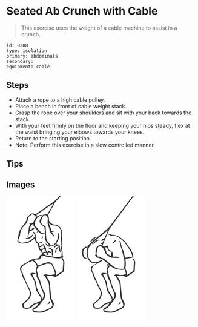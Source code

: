 # Seated Ab Crunch with Cable
> This exercise uses the weight of a cable machine to assist in a crunch.

``` 
id: 0288 
type: isolation 
primary: abdominals 
secondary:  
equipment: cable 
``` 

## Steps

 - Attach a rope to a high cable pulley.
 - Place a bench in front of cable weight stack.
 - Grasp the rope over your shoulders and sit with your back towards the stack.
 - With your feet firmly on the floor and keeping your hips steady, flex at the waist bringing your elbows towards your knees.
 - Return to the starting position.
 - Note: Perform this exercise in a slow controlled manner.

## Tips


## Images

<svg width="137pt" height="250pt" viewBox="0 0 137 250" xmlns="http://www.w3.org/2000/svg">
  <g fill="#FFF">
    <path d="M0 0h105.85c-3.87 3.78-7.18 8.13-11.53 11.4-6.69 5.08-13.97 9.32-20.69 14.35-5.23 3.59-10.31 7.43-15.7 10.77-3.1-.67-6.77-2.79-9.64-.41-2.38 1.97-5 3.79-6.82 6.32-1.13 3.02-1.61 6.27-3.14 9.15-2.38 5.16-7.33 8.52-9.9 13.55-4 6.97-4.83 15.11-6.43 22.83-1.27 3.95 3.29 5.58 6.2 6.41 6.76.84 13.85.1 19.76-3.48 2.98-1.89 5.71-4.14 8.33-6.51.3 4.22 1.97 8.3 5.64 10.64 1.5 4.23 1.33 9.03 3.96 12.81 3.16 1.15 4.04 4.46 5.4 7.17-.46.5-1.37 1.5-1.82 2-3.31.24-3.57 3.29-4.53 5.78-3.96 2.34-8.96.96-13.07 2.94-4.65 2.24-9.21 4.7-13.55 7.51-3.8 2.4-8.99 3.73-10.58 8.46-1.57 3.09-.35 6.53 1.27 9.32 2.65 4.49 2.57 10.1 5.68 14.35 3.47 5.29 5.01 11.55 8.13 17.03 1.6 3.35 3.93 6.64 3.87 10.51-.4 5-2.29 10.19-6.26 13.44-3.25 2.69-6.45 5.47-9.18 8.7.71 2.76.08 7 3.44 8.13 6.39 2.47 14 .04 18.29-5.17 2.59-3.37 7.15-3.7 10.85-5.19-1.49 2.18-2.66 4.59-4.34 6.63-2.81 2.03-7.08 2.8-8.11 6.6.62 2.23 2.09 4.54 4.56 4.94 7.83 1.45 16.5 1.45 23.57-2.7 3.97-2.36 8.76-3.41 12.17-6.65 2.28-2 2.1-5.24 2.76-7.95-1.69-4.34-4.86-8.12-5.6-12.8-.25-5.66-1.41-11.23-1.64-16.9-.86-5.68-.05-11.87-3.14-16.99-1.94-2.95-3.54-6.1-5.43-9.07 6.25 1.79 13.04.23 18.97 3.23 4.08-2.35 7.6-5.55 11.75-7.79 1.9-1.14 4.45-2.29 4.78-4.77.62-5.19.54-10.43 1.01-15.64.48-3.38-2.05-6.06-3.44-8.89-.5-1.61.64-3.11.99-4.62-.3-.26-.9-.78-1.21-1.04.65-5.92-.98-11.71-1.96-17.49-.67-3.33.35-6.63.7-9.93.94-5.32-1.28-10.61-.19-15.94 1.62-8.91-5.87-17.93-14.9-18-3.55.23-6.23-2.49-8.61-4.74-2.92-2.84-1.66-7.27-2.53-10.88-.51-.38-1.52-1.12-2.03-1.5 4.6-9.23 10.34-17.84 14.92-27.08 3.46-4.49 7.91-8.15 11.16-12.84H137v250H0V0z"/>
    <path d="M59.51 38.09c11.52-7.51 22.44-15.94 34.12-23.17-3.18 7.88-9.04 14.35-12.16 22.28-3.57-.31-7.99-.79-10.49 2.41a4.345 4.345 0 0 0-2.09-1.52c-8.29.38-13.39 8.09-15.52 15.32-2.67 1.19-5.46 2.64-7.97.22-.21 1.54.95 2.38 2.03 3.2-5.41 6.99-1.63 16.41-5.83 23.82.27.07.81.2 1.08.27.46-.8.91-1.61 1.36-2.42.43-3.13 2.11-5.97 1.92-9.2 4.73 1.32 7.84-2.77 10.54-5.88-3.08-.74-5.26 1.27-6.78 3.61-.95.12-2.86.38-3.81.51 1.47-4.34 2.59-9.58 7.02-11.93.52 6.02 6.1 9.36 9.14 14.08-.94 1.19-1.86 2.39-2.71 3.64 1.51-.45 2.7-1.34 3.56-2.66 2.12 2.01 4.26 4.34 7.23 5.02 2.31.37 4.41-.73 6.44-1.65-.05 4.34-.49 8.79.69 13.04.7 5.07 5.94 7.47 7.9 11.93-2.93-1.24-5.39-3.29-8.15-4.84 1.55 3.34 4.64 5.58 7.89 7.09 4.52-1.81 11.07-1.02 13.24-6.54.47.42.94.84 1.42 1.26-.94 1.88-2.51 3.18-4.32 4.16-.55 1.53-1.16 3.05-1.67 4.6 1.68-1.08 3.02-2.56 4.42-3.97 1.77-.91 3.68-1.52 5.48-2.38l.17 2.89c-.51-.02-1.54-.06-2.05-.07-2.86 3.11-5.19 6.73-4.81 11.18 2.87-.52 1.96-3.72 2.75-5.75 1.38-1.85 3.09-3.44 4.47-5.29.27 3.52-.04 8.58 3.62 10.54-.81-4.44-1.76-8.87-1.96-13.4-2.4-.59-5.22-.91-6.2-3.73l2.48-1.12c-.76.22-2.3.66-3.06.88 3.68-5.07 6.49-11.18 5.79-17.59.29-1.58-1.16-2.45-2.06-3.46-.15 4.97.05 10.24-2.45 14.73-2.35 4.93-5.78 10.96-12.14 10.56-2.14-5.01-7.92-7.69-8.66-13.35-1.36-8-.26-16.21-1.56-24.23-.54-.28-1.63-.85-2.17-1.14-.49-.77-.97-1.55-1.46-2.33-3.56.03-5.31-3.45-5.76-6.53 1.43-4.33 3.3-8.55 5.5-12.55 1.4-.04 2.81-.03 4.21.01 1.67 1.46 2.93 3.41 3.91 5.39.39 3.67-.59 7.35-.17 11.03.56 3.04 1.86 5.87 2.8 8.8 1.02 3.38 1.25 7.17 3.57 10.02 2.34 3.07 4.78 6.17 7.89 8.51-.99-4.04-4.17-6.96-6.29-10.4 1.74-.45 3.5-.85 5.23-1.33-2.07-.65-4.2-1.06-6.37-.97-.14-1.63-.27-3.25-.3-4.88-1.99-3.18-3.07-6.79-3.99-10.39 3 2.47 6.5 4.8 10.59 4.51 8.5-.16 15.23 8.84 13.21 16.97-1.69 5.96 1.35 11.98.16 17.98-1.18 5.06-.16 10.22.88 15.2.96 3.52-.15 7.12-.19 10.67-7.35 3.66-15.4.7-22.98-.27-5.06.08-11.21-1.75-13.25-6.85 1.88.43 3.78.83 5.67 1.22.35-.52 1.04-1.58 1.39-2.1-.11 2.08-.24 4.16-.29 6.25.69-.18 2.05-.54 2.73-.72.25-1.54.5-3.08.74-4.62.67-.26 1.35-.51 2.03-.76 1.47 1.2 3.18 2.15 5.15 1.93-.12 1.9-.76 4.27 1.9 4.57.52-3.47.39-6.98.32-10.47-.53-1.55-2.26-2.24-3.37-3.34l1.2-2.55c-.45.35-1.35 1.04-1.8 1.39-2.45-.3-4.91-.8-7.39-.51 2.87 1.8 6.45 2.21 8.68 5 .19 1.65.4 3.31.62 4.96-2.09-1.42-4.29-2.73-6.71-3.5-.51.78-1.02 1.54-1.53 2.31-1.2-1.21-2.45-2.37-3.66-3.56.01-1.52.02-3.04.02-4.55-2.28-2.16-2.87-5.33-4.15-8.08-.63.28-1.89.84-2.51 1.12l-1.18.12c-.79 1.99-2.78 2.77-4.63 3.48-.65-2.17-1.57-4.57-.54-6.77 2.77 1.18 6.28.04 6.44-3.26-2.42 1.38-6.79 4.54-8.48.82.35.81 1.04 2.43 1.39 3.25-4.89-1.84-7.01-7.51-6.57-12.35.3-3.83-.94-7.78-3.78-10.43l-2.25.84c2.9 2.19 3.77 5.8 4.66 9.11-4.8 2.62-8.09 7.57-13.45 9.2-5.72 2-12.32 3.85-18.09 1.07-2.23-.7-1.34-3.47-1.79-5.24 1.41-2.27 2.52-4.72 3.42-7.23.24-4.75 1.06-9.6 3.44-13.78 2.85-4.7 7.64-7.83 10.42-12.59 1.48-3.36 1.85-7.1 3.09-10.54 2.12-2.24 4.81-3.83 7.19-5.77 3.14.96 5.95 2.73 7.85 5.45.65-.48 1.94-1.45 2.59-1.93l-2.1-1.98m-6.8 37.15c-.16.52-.49 1.57-.65 2.1-2.39 1.66-4.42 3.81-6.99 5.2-2.28 1.32-4.99 1.34-7.48 2.01 1.31.98 2.81 1.75 4.51 1.34 5.1-1.24 9.78-4.36 11.67-9.44-.27-.3-.79-.91-1.06-1.21m18.12 4.72c-.36 1.77-.7 3.53-1.06 5.29.39.09 1.18.25 1.58.34.11-1.91 2.29-4.83-.52-5.63z"/>
    <path d="M60.21 45.2c2.4-2.88 6.13-7.25 10.21-4.59-1.95 3.86-5.99 7.91-4.11 12.54.42 2.06 2.16 3.39 3.48 4.89 2.38.73 3.92 2.72 5.64 4.39.07 4.08 2.75 9.04-1.35 12.01-4.43-.06-7.33-3.7-9.84-6.87-2.29-2.93-5.17-5.33-7.61-8.11-1.43-4.97.99-10.1 3.58-14.26zM72.27 98.32c.16-.06.5-.17.66-.23.75 2 1.61 3.95 2.61 5.84-2.44.26-4.6 1.39-6.58 2.77a17.358 17.358 0 0 1-3.69-3.77c2.52-1.22 5.52-2.01 7-4.61zM70.5 108.88c.87-1.77 3.2-3.06 5.13-2.45 1.65 1.3 1.91 3.62 2.99 5.32-2.28-.4-4.88-1.57-6.62.69-.53-1.18-1.08-2.35-1.5-3.56zM74.5 118.35c2.33 1.31 4.67 2.95 7.45 3 9.31.03 18.49 4.88 27.75 1.57-1.43 3.45 3.52 4.83 2.98 8.18-.44 5.62-.72 11.25-1.09 16.86-.68 2.08-2.91 2.98-4.59 4.1-2.99 1.57-5.74 3.54-8.43 5.57 1.37-7.67-3.98-13.88-6.41-20.67-1.35-3.89-5.74-5.28-9.43-5.77a163.05 163.05 0 0 0-20.09 7.23c-2.37-4.64-5.39-10.91-11.38-11.04 3.87-.83 7.82-.9 11.76-.98 2.43-.01 4.55-1.38 5.85-3.38-.19-.7-.58-2.1-.78-2.81 2.34.16 4.62-.28 6.41-1.86z"/>
    <path d="M44.09 132.09c2.23-1.77 5.33-1.43 7.58-3.2 4.28 1.78 6.65 5.91 8.62 9.85.92 1.84-1.08 3.43-1.35 5.2-.43 2.69-1.23 5.61-.02 8.21 1.02 2.18.66 4.62.89 6.95 1.15 5.3 5.22 9.42 6.14 14.81 1.81 8.03 6.65 15.04 8.09 23.15-.49 3.49-2.29 6.66-3.44 9.98-.34-3.65-.32-7.73-3.01-10.56-4.13-4.53-5.73-10.55-7.78-16.17-.44-3.78-.16-7.77-2.1-11.21-2.49-4.54-4.23-9.42-6.49-14.07 2.56.06 5.13.05 7.68-.24-2.12-2.16-5.31-1.73-8.05-2.05-1.61.79-3.25 1.51-4.88 2.23 3.71 2.21 5.16 6.38 7.2 9.94 4.28 6.95 4.02 15.42 6.16 23.07 3.01 6.11 8.73 11.04 9.65 18.06.02 2.44-2.71 2.83-4.36 3.77-3.78 2.02-8.16 2.62-11.79 4.96-2.92 1.69-4.19 5.4-7.55 6.46-3.03 1.03-6.45.91-9.5.05-1.23-1.55-1.63-3.56-1.77-5.49 1.83-3.35 5.02-5.56 7.89-7.93 4.23-3.48 6.48-8.76 7.45-14.04-1.86-9.95-8.74-17.96-11.62-27.54-1.7-4.68-5.06-8.76-5.46-13.88-2.93-2.45-3.46-6.82-2.04-10.16 2.99-5.32 9.22-6.76 13.86-10.15z"/>
    <path d="M65.43 139.52c4.06-1.78 8.43-2.68 12.61-4.14 3.58-1.58 7.42.12 11.15-.18 2.67 6.23 5.99 12.29 7.34 18.98-4.17 3.94-10.7 2.89-15.89 2.01-2.98-1.23-7 .02-7.78 3.46.79-.36 2.38-1.08 3.17-1.44 2.04 4.37 4.44 8.56 7.05 12.6 1.96 5.14 1.44 10.81 1.79 16.2-.09 5.09 1.11 10.06 1.58 15.1.77 5.59 5.48 10.3 4.78 16.07-2.26 4.07-7.36 4.96-11.1 7.2-5.12 3.06-11.2 4.58-17.16 3.9-3.32-.5-7.4.07-9.46-3.2 2.18-1.45 4.42-2.78 6.65-4.13 5.61-4.75 9.61-11 13.9-16.89 3.07-3.24 3.3-7.99 2.27-12.12-2.04-2.33-3.09-5.26-4.15-8.11-1.79-4.85-4.04-9.58-4.81-14.73-.41-4.43-4.09-7.67-4.51-12.11-.15-4.19-3.21-7.89-2.24-12.15.98-2.48 2.71-4.68 4.81-6.32m19.68 69.46c-.48 2.53-2.16 4.43-3.85 6.24 3.01.34 7.21-4.09 3.85-6.24z"/>
  </g>
  <g fill="#333">
    <path d="M105.85 0h2.19c-3.25 4.69-7.7 8.35-11.16 12.84-4.58 9.24-10.32 17.85-14.92 27.08.51.38 1.52 1.12 2.03 1.5.87 3.61-.39 8.04 2.53 10.88 2.38 2.25 5.06 4.97 8.61 4.74 9.03.07 16.52 9.09 14.9 18-1.09 5.33 1.13 10.62.19 15.94-.35 3.3-1.37 6.6-.7 9.93.98 5.78 2.61 11.57 1.96 17.49.31.26.91.78 1.21 1.04-.35 1.51-1.49 3.01-.99 4.62 1.39 2.83 3.92 5.51 3.44 8.89-.47 5.21-.39 10.45-1.01 15.64-.33 2.48-2.88 3.63-4.78 4.77-4.15 2.24-7.67 5.44-11.75 7.79-5.93-3-12.72-1.44-18.97-3.23 1.89 2.97 3.49 6.12 5.43 9.07 3.09 5.12 2.28 11.31 3.14 16.99.23 5.67 1.39 11.24 1.64 16.9.74 4.68 3.91 8.46 5.6 12.8-.66 2.71-.48 5.95-2.76 7.95-3.41 3.24-8.2 4.29-12.17 6.65-7.07 4.15-15.74 4.15-23.57 2.7-2.47-.4-3.94-2.71-4.56-4.94 1.03-3.8 5.3-4.57 8.11-6.6 1.68-2.04 2.85-4.45 4.34-6.63-3.7 1.49-8.26 1.82-10.85 5.19-4.29 5.21-11.9 7.64-18.29 5.17-3.36-1.13-2.73-5.37-3.44-8.13 2.73-3.23 5.93-6.01 9.18-8.7 3.97-3.25 5.86-8.44 6.26-13.44.06-3.87-2.27-7.16-3.87-10.51-3.12-5.48-4.66-11.74-8.13-17.03-3.11-4.25-3.03-9.86-5.68-14.35-1.62-2.79-2.84-6.23-1.27-9.32 1.59-4.73 6.78-6.06 10.58-8.46 4.34-2.81 8.9-5.27 13.55-7.51 4.11-1.98 9.11-.6 13.07-2.94.96-2.49 1.22-5.54 4.53-5.78.45-.5 1.36-1.5 1.82-2-1.36-2.71-2.24-6.02-5.4-7.17-2.63-3.78-2.46-8.58-3.96-12.81-3.67-2.34-5.34-6.42-5.64-10.64-2.62 2.37-5.35 4.62-8.33 6.51-5.91 3.58-13 4.32-19.76 3.48-2.91-.83-7.47-2.46-6.2-6.41 1.6-7.72 2.43-15.86 6.43-22.83 2.57-5.03 7.52-8.39 9.9-13.55 1.53-2.88 2.01-6.13 3.14-9.15 1.82-2.53 4.44-4.35 6.82-6.32 2.87-2.38 6.54-.26 9.64.41 5.39-3.34 10.47-7.18 15.7-10.77 6.72-5.03 14-9.27 20.69-14.35 4.35-3.27 7.66-7.62 11.53-11.4M59.51 38.09l2.1 1.98c-.65.48-1.94 1.45-2.59 1.93-1.9-2.72-4.71-4.49-7.85-5.45-2.38 1.94-5.07 3.53-7.19 5.77-1.24 3.44-1.61 7.18-3.09 10.54-2.78 4.76-7.57 7.89-10.42 12.59-2.38 4.18-3.2 9.03-3.44 13.78-.9 2.51-2.01 4.96-3.42 7.23.45 1.77-.44 4.54 1.79 5.24 5.77 2.78 12.37.93 18.09-1.07 5.36-1.63 8.65-6.58 13.45-9.2-.89-3.31-1.76-6.92-4.66-9.11l2.25-.84c2.84 2.65 4.08 6.6 3.78 10.43-.44 4.84 1.68 10.51 6.57 12.35-.35-.82-1.04-2.44-1.39-3.25 1.69 3.72 6.06.56 8.48-.82-.16 3.3-3.67 4.44-6.44 3.26-1.03 2.2-.11 4.6.54 6.77 1.85-.71 3.84-1.49 4.63-3.48l1.18-.12c.62-.28 1.88-.84 2.51-1.12 1.28 2.75 1.87 5.92 4.15 8.08 0 1.51-.01 3.03-.02 4.55 1.21 1.19 2.46 2.35 3.66 3.56.51-.77 1.02-1.53 1.53-2.31 2.42.77 4.62 2.08 6.71 3.5-.22-1.65-.43-3.31-.62-4.96-2.23-2.79-5.81-3.2-8.68-5 2.48-.29 4.94.21 7.39.51.45-.35 1.35-1.04 1.8-1.39l-1.2 2.55c1.11 1.1 2.84 1.79 3.37 3.34.07 3.49.2 7-.32 10.47-2.66-.3-2.02-2.67-1.9-4.57-1.97.22-3.68-.73-5.15-1.93-.68.25-1.36.5-2.03.76-.24 1.54-.49 3.08-.74 4.62-.68.18-2.04.54-2.73.72.05-2.09.18-4.17.29-6.25-.35.52-1.04 1.58-1.39 2.1-1.89-.39-3.79-.79-5.67-1.22 2.04 5.1 8.19 6.93 13.25 6.85 7.58.97 15.63 3.93 22.98.27.04-3.55 1.15-7.15.19-10.67-1.04-4.98-2.06-10.14-.88-15.2 1.19-6-1.85-12.02-.16-17.98 2.02-8.13-4.71-17.13-13.21-16.97-4.09.29-7.59-2.04-10.59-4.51.92 3.6 2 7.21 3.99 10.39.03 1.63.16 3.25.3 4.88 2.17-.09 4.3.32 6.37.97-1.73.48-3.49.88-5.23 1.33 2.12 3.44 5.3 6.36 6.29 10.4-3.11-2.34-5.55-5.44-7.89-8.51-2.32-2.85-2.55-6.64-3.57-10.02-.94-2.93-2.24-5.76-2.8-8.8-.42-3.68.56-7.36.17-11.03-.98-1.98-2.24-3.93-3.91-5.39-1.4-.04-2.81-.05-4.21-.01-2.2 4-4.07 8.22-5.5 12.55.45 3.08 2.2 6.56 5.76 6.53.49.78.97 1.56 1.46 2.33.54.29 1.63.86 2.17 1.14 1.3 8.02.2 16.23 1.56 24.23.74 5.66 6.52 8.34 8.66 13.35 6.36.4 9.79-5.63 12.14-10.56 2.5-4.49 2.3-9.76 2.45-14.73.9 1.01 2.35 1.88 2.06 3.46.7 6.41-2.11 12.52-5.79 17.59.76-.22 2.3-.66 3.06-.88l-2.48 1.12c.98 2.82 3.8 3.14 6.2 3.73.2 4.53 1.15 8.96 1.96 13.4-3.66-1.96-3.35-7.02-3.62-10.54-1.38 1.85-3.09 3.44-4.47 5.29-.79 2.03.12 5.23-2.75 5.75-.38-4.45 1.95-8.07 4.81-11.18.51.01 1.54.05 2.05.07l-.17-2.89c-1.8.86-3.71 1.47-5.48 2.38-1.4 1.41-2.74 2.89-4.42 3.97.51-1.55 1.12-3.07 1.67-4.6 1.81-.98 3.38-2.28 4.32-4.16-.48-.42-.95-.84-1.42-1.26-2.17 5.52-8.72 4.73-13.24 6.54-3.25-1.51-6.34-3.75-7.89-7.09 2.76 1.55 5.22 3.6 8.15 4.84-1.96-4.46-7.2-6.86-7.9-11.93-1.18-4.25-.74-8.7-.69-13.04-2.03.92-4.13 2.02-6.44 1.65-2.97-.68-5.11-3.01-7.23-5.02a6.265 6.265 0 0 1-3.56 2.66c.85-1.25 1.77-2.45 2.71-3.64-3.04-4.72-8.62-8.06-9.14-14.08-4.43 2.35-5.55 7.59-7.02 11.93.95-.13 2.86-.39 3.81-.51 1.52-2.34 3.7-4.35 6.78-3.61-2.7 3.11-5.81 7.2-10.54 5.88.19 3.23-1.49 6.07-1.92 9.2-.45.81-.9 1.62-1.36 2.42-.27-.07-.81-.2-1.08-.27 4.2-7.41.42-16.83 5.83-23.82-1.08-.82-2.24-1.66-2.03-3.2 2.51 2.42 5.3.97 7.97-.22 2.13-7.23 7.23-14.94 15.52-15.32.85.29 1.54.8 2.09 1.52 2.5-3.2 6.92-2.72 10.49-2.41 3.12-7.93 8.98-14.4 12.16-22.28-11.68 7.23-22.6 15.66-34.12 23.17m.7 7.11c-2.59 4.16-5.01 9.29-3.58 14.26 2.44 2.78 5.32 5.18 7.61 8.11 2.51 3.17 5.41 6.81 9.84 6.87 4.1-2.97 1.42-7.93 1.35-12.01-1.72-1.67-3.26-3.66-5.64-4.39-1.32-1.5-3.06-2.83-3.48-4.89-1.88-4.63 2.16-8.68 4.11-12.54-4.08-2.66-7.81 1.71-10.21 4.59m12.06 53.12c-1.48 2.6-4.48 3.39-7 4.61 1.03 1.44 2.27 2.7 3.69 3.77 1.98-1.38 4.14-2.51 6.58-2.77-1-1.89-1.86-3.84-2.61-5.84-.16.06-.5.17-.66.23m-1.77 10.56c.42 1.21.97 2.38 1.5 3.56 1.74-2.26 4.34-1.09 6.62-.69-1.08-1.7-1.34-4.02-2.99-5.32-1.93-.61-4.26.68-5.13 2.45m4 9.47c-1.79 1.58-4.07 2.02-6.41 1.86.2.71.59 2.11.78 2.81-1.3 2-3.42 3.37-5.85 3.38-3.94.08-7.89.15-11.76.98 5.99.13 9.01 6.4 11.38 11.04a163.05 163.05 0 0 1 20.09-7.23c3.69.49 8.08 1.88 9.43 5.77 2.43 6.79 7.78 13 6.41 20.67 2.69-2.03 5.44-4 8.43-5.57 1.68-1.12 3.91-2.02 4.59-4.1.37-5.61.65-11.24 1.09-16.86.54-3.35-4.41-4.73-2.98-8.18-9.26 3.31-18.44-1.54-27.75-1.57-2.78-.05-5.12-1.69-7.45-3m-30.41 13.74c-4.64 3.39-10.87 4.83-13.86 10.15-1.42 3.34-.89 7.71 2.04 10.16.4 5.12 3.76 9.2 5.46 13.88 2.88 9.58 9.76 17.59 11.62 27.54-.97 5.28-3.22 10.56-7.45 14.04-2.87 2.37-6.06 4.58-7.89 7.93.14 1.93.54 3.94 1.77 5.49 3.05.86 6.47.98 9.5-.05 3.36-1.06 4.63-4.77 7.55-6.46 3.63-2.34 8.01-2.94 11.79-4.96 1.65-.94 4.38-1.33 4.36-3.77-.92-7.02-6.64-11.95-9.65-18.06-2.14-7.65-1.88-16.12-6.16-23.07-2.04-3.56-3.49-7.73-7.2-9.94 1.63-.72 3.27-1.44 4.88-2.23 2.74.32 5.93-.11 8.05 2.05-2.55.29-5.12.3-7.68.24 2.26 4.65 4 9.53 6.49 14.07 1.94 3.44 1.66 7.43 2.1 11.21 2.05 5.62 3.65 11.64 7.78 16.17 2.69 2.83 2.67 6.91 3.01 10.56 1.15-3.32 2.95-6.49 3.44-9.98-1.44-8.11-6.28-15.12-8.09-23.15-.92-5.39-4.99-9.51-6.14-14.81-.23-2.33.13-4.77-.89-6.95-1.21-2.6-.41-5.52.02-8.21.27-1.77 2.27-3.36 1.35-5.2-1.97-3.94-4.34-8.07-8.62-9.85-2.25 1.77-5.35 1.43-7.58 3.2m21.34 7.43c-2.1 1.64-3.83 3.84-4.81 6.32-.97 4.26 2.09 7.96 2.24 12.15.42 4.44 4.1 7.68 4.51 12.11.77 5.15 3.02 9.88 4.81 14.73 1.06 2.85 2.11 5.78 4.15 8.11 1.03 4.13.8 8.88-2.27 12.12-4.29 5.89-8.29 12.14-13.9 16.89-2.23 1.35-4.47 2.68-6.65 4.13 2.06 3.27 6.14 2.7 9.46 3.2 5.96.68 12.04-.84 17.16-3.9 3.74-2.24 8.84-3.13 11.1-7.2.7-5.77-4.01-10.48-4.78-16.07-.47-5.04-1.67-10.01-1.58-15.1-.35-5.39.17-11.06-1.79-16.2-2.61-4.04-5.01-8.23-7.05-12.6-.79.36-2.38 1.08-3.17 1.44.78-3.44 4.8-4.69 7.78-3.46 5.19.88 11.72 1.93 15.89-2.01-1.35-6.69-4.67-12.75-7.34-18.98-3.73.3-7.57-1.4-11.15.18-4.18 1.46-8.55 2.36-12.61 4.14z"/>
    <path d="M52.71 75.24c.27.3.79.91 1.06 1.21-1.89 5.08-6.57 8.2-11.67 9.44-1.7.41-3.2-.36-4.51-1.34 2.49-.67 5.2-.69 7.48-2.01 2.57-1.39 4.6-3.54 6.99-5.2.16-.53.49-1.58.65-2.1zM70.83 79.96c2.81.8.63 3.72.52 5.63-.4-.09-1.19-.25-1.58-.34.36-1.76.7-3.52 1.06-5.29zM85.11 208.98c3.36 2.15-.84 6.58-3.85 6.24 1.69-1.81 3.37-3.71 3.85-6.24z"/>
  </g>
</svg>

<svg width="137pt" height="250pt" viewBox="0 0 137 250" xmlns="http://www.w3.org/2000/svg">
  <g fill="#FFF">
    <path d="M0 0h110.32C96.48 17.96 83.28 36.43 69.48 54.44c-3.25 4.7-6.94 9.14-11.39 12.76-12.94 10.75-26.1 21.28-38.25 32.93.27.42.53.84.79 1.27-1.54 5.39-.62 11-.81 16.52-.25 5.17 2.75 9.74 6.14 13.35 4.17 2.91 9.63 2.67 14.45 2.23-5 1.29-8.24 5.46-12.66 7.77-1.01 3.03-.89 6.32.91 9.03 2.92 4.64 2.81 10.53 6 15 3.45 5.26 4.99 11.47 8.08 16.92 1.61 3.4 3.99 6.73 3.95 10.65-.39 5.02-2.29 10.23-6.28 13.5-3.25 2.68-6.45 5.45-9.16 8.68.71 2.76.09 7.01 3.45 8.12 6.37 2.45 13.95.05 18.24-5.13 2.6-3.43 7.2-3.73 10.91-5.25-1.48 2.19-2.68 4.58-4.32 6.66-2.83 2.01-7.12 2.78-8.15 6.59.63 2.23 2.11 4.55 4.58 4.94 7.84 1.43 16.5 1.46 23.56-2.71 3.96-2.37 8.74-3.39 12.14-6.63 2.28-1.99 2.13-5.22 2.76-7.93-1.57-4-4.23-7.52-5.4-11.67-.9-9.01-2.03-18-2.59-27.05-.26-6.55-4.85-11.57-7.83-17.06 4.49.97 9.08 1.45 13.67 1.21.39.2 1.18.61 1.57.81 1.27.37 2.53.77 3.79 1.19 2.39-1.43 4.66-3.04 6.89-4.71 3.18-2.37 6.96-3.91 9.72-6.84.2-5.88.59-11.75.93-17.62-.33-3.38-2.1-7.82-6.2-7.64 1.38 2.38 4.24 4.45 3.65 7.54-.51 5.56-.43 11.19-1.25 16.7-3.46 3.91-8.85 5.46-12.67 9.03.16-4.16-.23-8.63-2.93-12.01-.03-1.51-.06-3.03.23-4.52 1.17-5.44.38-11.05-.31-16.51 5.21-.32 10.42-.99 15.41-2.56.9-11.07-8.12-19.05-13.59-27.63-3.18-5.39-8.54-8.73-13.32-12.53-4.62-2.95-10.22-4.85-15.75-4.37-2.43-.8-5.29-2.9-7.59-.7 1.56.37 3.13.68 4.71 1-.07.49-.22 1.45-.29 1.94 1.93-.3 3.86-.63 5.77-1.03 4.55 1.03 9.52 1.78 13.05 5.13 3.49 3.21 7.74 5.66 10.61 9.5 5.2 8.82 13.22 16.46 14.68 27.06-4.79 1.26-9.7 2.09-14.65 2.38-.91-5.75-1.83-11.64-4.61-16.84-2.46-4.64-2.8-9.94-3.94-14.97-.84-.53-1.68-1.07-2.52-1.6 1.49 6.13 2.68 12.37 4.97 18.27 1.93 5.61 2.41 11.59 4.48 17.16 1.08 6.54.78 13.31-.36 19.83-3.84.38-7.74.26-11.57-.16-11.34-3.34-18.54-13.22-28.03-19.55-1.93-2.22-5.85-.88-7.02-3.97-1.58-.07-3.17-.03-4.73-.3-1.48-1.75-2.36-3.89-3.51-5.84 2.14-4.62 1.41-10.37 5-14.27l3.97-.39c1.33 1.01 2.69 2 4.08 2.94 2.65 3.21 3.67 7.21 5.11 11 2.67 3.37 6.02 6.41 10.16 7.83 4.04 1.87 8.59 1.03 12.89 1.41 1.93.41 3.61-.61 5.26-1.45-4.13-1.42-8.49-1.41-12.78-1.12-.88-2.94-1.45-5.96-1.27-9.04-2.46-1.61-4.85-3.33-7.45-4.7-1.19-2.58-1.73-5.39-1.82-8.22-2.55.72-5.08 1.51-7.58 2.39-1.1-.7-2.19-1.41-3.28-2.12 3.47-10 8.5-19.36 12.32-29.22.62-1.76 1.06-3.65 2.29-5.11 3.49-4.5 6.94-9.03 10.11-13.76C87.28 33.85 100.28 17.2 112.52 0H137v250H0V0m25.84 92.89c4.17-3.86 8.54-7.5 12.59-11.47-5.74 1.32-11.77 5.12-12.59 11.47m50.84-5.62c-2.89 2.45-5.53 5.28-6.86 8.9 2.36-2.1 4.52-4.42 6.89-6.52.86-.53 1.79-2.99-.03-2.38m-66 18.11c-.68 5.52-1.32 11.51 1.21 16.68 1.54 2.6 4.93 2.61 7.56 2.23-1.38-1.07-3.11-1.43-4.65-2.19-3.16-4.63-3.35-10.66-1.41-15.81.44-.27 1.3-.82 1.74-1.09.84-1.86 2.41-2.5 4.45-2.05-.53-.74-1.05-1.48-1.57-2.23-3.37.03-4.34 3.74-7.33 4.46z"/>
    <path d="M27.72 95.85c11.04-8.91 21.68-18.33 32.8-27.13-.91 5.43-4.19 10.03-6.08 15.12-2.41.91-6.26 2.16-6.4 5.12 1.05 2.26 2.88-1.3 4.6-.67-.92 1.92-1.8 3.85-2.78 5.73-.62 1.03-.06 3.42-1.85 3.27-3.83.08-7.19 2.24-9.58 5.1-1.02 4.04-3.29 8.54-.8 12.45-.69.98-1.39 1.96-2.08 2.95.63.91 1.27 1.8 1.93 2.68 1.95 2.86 5.9 2.42 8.64 4.11 3.24.19 5.42 2.65 8 4.25 3.88 2.26 6.43 6.1 9.91 8.87-.38.28-.76.56-1.14.85-.86-1.73-2.26-2.99-4.04-3.77.6 1.78 1.22 3.55 1.86 5.32-2.46 3.91-3.26 9.13-1.33 13.4.51 1.82.2 3.76.43 5.62.86 4.26 3.82 7.66 5.25 11.7 1.63 5.8 3.45 11.58 6.07 17.02 1.28 3.24 2.88 6.54 2.88 10.08-.94 3.11-2.24 6.1-3.38 9.14-.33-2.75-.31-5.65-1.45-8.23-1.99-3.33-5.04-6.06-6.19-9.87-.99-3.03-2.51-5.9-3.25-9.01-.25-3.95-.32-8.04-2.37-11.57-2.43-4.24-3.85-8.94-6.23-13.2 2.59-.08 5.17-.16 7.74-.38-2.1-2.18-5.3-1.73-8.03-2.06-1.6.79-3.24 1.52-4.88 2.24 1.53 1.22 3.26 2.34 4.09 4.2 2.31 4.52 5.38 8.81 6.36 13.89.96 4.97 1.72 10 2.93 14.92 2.99 6.1 8.7 11.02 9.63 18.02.04 2.51-2.77 2.88-4.46 3.85-3.77 2.02-8.14 2.6-11.75 4.96-2.7 1.55-3.9 4.86-6.81 6.12-3.18 1.41-6.92 1.22-10.21.34-1.34-1.67-1.48-3.89-1.8-5.92 3.49-4.92 9.53-7.42 12.38-12.86 1.6-2.74 2.3-5.86 3.18-8.88-2.2-8.12-6.53-15.36-10.24-22.83-1.44-6.52-6.23-11.78-7.03-18.46-4.2-3.51-3.38-10.29.76-13.51 5.2-3.9 11.47-6.2 16.81-9.93-.03-.74-.08-2.22-.1-2.96-5.15 3.66-11.22 7-17.76 5.69-2.83-1.14-5.53-2.79-7.14-5.46-3.72-4.12-3.11-10-3.47-15.14-.5-3.29 1.34-6.17 2.53-9.09.57-1.52 1.75-2.64 3.06-3.54.26-.85.52-1.7.79-2.54m26.06-19.7c1.34.75 2.15.49 2.41-.78-1.34-.74-2.15-.48-2.41.78M29.23 95.17c.74.41 1.48.81 2.22 1.2l-.03-.51c4.54-2.7 8.17-7.88 14.07-7.34-.39-.34-1.17-1.02-1.57-1.35-6.3-1-9.57 5.69-14.69 8m17.29-.69c-1.48 1.51 1.25 2.59 1.98 1.02 1.41-1.55-1.23-2.59-1.98-1.02z"/>
    <path d="M54.62 102.65c1.36-.21 2.72-.36 4.1-.45 1.39 2.29 1.96 5.15 4.13 6.91 1.48 1.66 3.83 1.57 5.84 1.88-1.29 2.68-1.87 5.59-1.17 8.53-3.56-2.35-9.33-3.62-9.77-8.65-.52-2.92-2.04-5.5-3.13-8.22zM65.56 139.04c5.45 3.66 11.45 7.42 18.25 7.36 3.14-.07 7.08 2.09 9.48-.84 2.07 2.55 2.52 5.88 3.38 8.94-4.9 3.32-11.16 2.76-16.65 1.55-2.88-1.08-6.36.54-7.22 3.57l3.25-1.4c2.05 4.65 4.85 8.9 7.34 13.29 2.16 7.69.81 15.84 2.13 23.66.42 2.32.71 4.65.94 6.99.81 5.58 5.5 10.31 4.77 16.09-2.5 4.17-7.79 5.04-11.7 7.44-4.94 2.92-10.84 4.23-16.55 3.6-3.31-.54-7.4.09-9.47-3.19 2.18-1.48 4.44-2.83 6.7-4.17 5.57-4.78 9.57-11 13.86-16.88 3.08-3.22 3.24-7.98 2.27-12.09-2.55-2.86-3.51-6.63-4.92-10.1-1.6-4.17-3.41-8.31-4.05-12.77-.43-4.4-4.06-7.64-4.5-12.04-.13-4.25-3.3-7.99-2.23-12.29.99-2.66 3.12-4.63 4.92-6.72m19.52 70.22c-.58 2.41-2.21 4.23-3.81 6.01 3.17-.02 4.8-2.56 5.49-5.32-.42-.17-1.26-.52-1.68-.69z"/>
  </g>
  <g fill="#333">
    <path d="M110.32 0h2.2C100.28 17.2 87.28 33.85 74.9 50.95c-3.17 4.73-6.62 9.26-10.11 13.76-1.23 1.46-1.67 3.35-2.29 5.11-3.82 9.86-8.85 19.22-12.32 29.22 1.09.71 2.18 1.42 3.28 2.12 2.5-.88 5.03-1.67 7.58-2.39.09 2.83.63 5.64 1.82 8.22 2.6 1.37 4.99 3.09 7.45 4.7-.18 3.08.39 6.1 1.27 9.04 4.29-.29 8.65-.3 12.78 1.12-1.65.84-3.33 1.86-5.26 1.45-4.3-.38-8.85.46-12.89-1.41-4.14-1.42-7.49-4.46-10.16-7.83-1.44-3.79-2.46-7.79-5.11-11-1.39-.94-2.75-1.93-4.08-2.94l-3.97.39c-3.59 3.9-2.86 9.65-5 14.27 1.15 1.95 2.03 4.09 3.51 5.84 1.56.27 3.15.23 4.73.3 1.17 3.09 5.09 1.75 7.02 3.97 9.49 6.33 16.69 16.21 28.03 19.55 3.83.42 7.73.54 11.57.16 1.14-6.52 1.44-13.29.36-19.83-2.07-5.57-2.55-11.55-4.48-17.16-2.29-5.9-3.48-12.14-4.97-18.27.84.53 1.68 1.07 2.52 1.6 1.14 5.03 1.48 10.33 3.94 14.97 2.78 5.2 3.7 11.09 4.61 16.84 4.95-.29 9.86-1.12 14.65-2.38-1.46-10.6-9.48-18.24-14.68-27.06-2.87-3.84-7.12-6.29-10.61-9.5-3.53-3.35-8.5-4.1-13.05-5.13-1.91.4-3.84.73-5.77 1.03.07-.49.22-1.45.29-1.94-1.58-.32-3.15-.63-4.71-1 2.3-2.2 5.16-.1 7.59.7 5.53-.48 11.13 1.42 15.75 4.37 4.78 3.8 10.14 7.14 13.32 12.53 5.47 8.58 14.49 16.56 13.59 27.63-4.99 1.57-10.2 2.24-15.41 2.56.69 5.46 1.48 11.07.31 16.51-.29 1.49-.26 3.01-.23 4.52 2.7 3.38 3.09 7.85 2.93 12.01 3.82-3.57 9.21-5.12 12.67-9.03.82-5.51.74-11.14 1.25-16.7.59-3.09-2.27-5.16-3.65-7.54 4.1-.18 5.87 4.26 6.2 7.64-.34 5.87-.73 11.74-.93 17.62-2.76 2.93-6.54 4.47-9.72 6.84-2.23 1.67-4.5 3.28-6.89 4.71-1.26-.42-2.52-.82-3.79-1.19-.39-.2-1.18-.61-1.57-.81-4.59.24-9.18-.24-13.67-1.21 2.98 5.49 7.57 10.51 7.83 17.06.56 9.05 1.69 18.04 2.59 27.05 1.17 4.15 3.83 7.67 5.4 11.67-.63 2.71-.48 5.94-2.76 7.93-3.4 3.24-8.18 4.26-12.14 6.63-7.06 4.17-15.72 4.14-23.56 2.71-2.47-.39-3.95-2.71-4.58-4.94 1.03-3.81 5.32-4.58 8.15-6.59 1.64-2.08 2.84-4.47 4.32-6.66-3.71 1.52-8.31 1.82-10.91 5.25-4.29 5.18-11.87 7.58-18.24 5.13-3.36-1.11-2.74-5.36-3.45-8.12 2.71-3.23 5.91-6 9.16-8.68 3.99-3.27 5.89-8.48 6.28-13.5.04-3.92-2.34-7.25-3.95-10.65-3.09-5.45-4.63-11.66-8.08-16.92-3.19-4.47-3.08-10.36-6-15-1.8-2.71-1.92-6-.91-9.03 4.42-2.31 7.66-6.48 12.66-7.77-4.82.44-10.28.68-14.45-2.23-3.39-3.61-6.39-8.18-6.14-13.35.19-5.52-.73-11.13.81-16.52-.26-.43-.52-.85-.79-1.27C31.99 88.48 45.15 77.95 58.09 67.2c4.45-3.62 8.14-8.06 11.39-12.76 13.8-18.01 27-36.48 40.84-54.44m-82.6 95.85c-.27.84-.53 1.69-.79 2.54-1.31.9-2.49 2.02-3.06 3.54-1.19 2.92-3.03 5.8-2.53 9.09.36 5.14-.25 11.02 3.47 15.14 1.61 2.67 4.31 4.32 7.14 5.46 6.54 1.31 12.61-2.03 17.76-5.69.02.74.07 2.22.1 2.96-5.34 3.73-11.61 6.03-16.81 9.93-4.14 3.22-4.96 10-.76 13.51.8 6.68 5.59 11.94 7.03 18.46 3.71 7.47 8.04 14.71 10.24 22.83-.88 3.02-1.58 6.14-3.18 8.88-2.85 5.44-8.89 7.94-12.38 12.86.32 2.03.46 4.25 1.8 5.92 3.29.88 7.03 1.07 10.21-.34 2.91-1.26 4.11-4.57 6.81-6.12 3.61-2.36 7.98-2.94 11.75-4.96 1.69-.97 4.5-1.34 4.46-3.85-.93-7-6.64-11.92-9.63-18.02-1.21-4.92-1.97-9.95-2.93-14.92-.98-5.08-4.05-9.37-6.36-13.89-.83-1.86-2.56-2.98-4.09-4.2 1.64-.72 3.28-1.45 4.88-2.24 2.73.33 5.93-.12 8.03 2.06-2.57.22-5.15.3-7.74.38 2.38 4.26 3.8 8.96 6.23 13.2 2.05 3.53 2.12 7.62 2.37 11.57.74 3.11 2.26 5.98 3.25 9.01 1.15 3.81 4.2 6.54 6.19 9.87 1.14 2.58 1.12 5.48 1.45 8.23 1.14-3.04 2.44-6.03 3.38-9.14 0-3.54-1.6-6.84-2.88-10.08-2.62-5.44-4.44-11.22-6.07-17.02-1.43-4.04-4.39-7.44-5.25-11.7-.23-1.86.08-3.8-.43-5.62-1.93-4.27-1.13-9.49 1.33-13.4-.64-1.77-1.26-3.54-1.86-5.32 1.78.78 3.18 2.04 4.04 3.77.38-.29.76-.57 1.14-.85-3.48-2.77-6.03-6.61-9.91-8.87-2.58-1.6-4.76-4.06-8-4.25-2.74-1.69-6.69-1.25-8.64-4.11-.66-.88-1.3-1.77-1.93-2.68.69-.99 1.39-1.97 2.08-2.95-2.49-3.91-.22-8.41.8-12.45 2.39-2.86 5.75-5.02 9.58-5.1 1.79.15 1.23-2.24 1.85-3.27.98-1.88 1.86-3.81 2.78-5.73-1.72-.63-3.55 2.93-4.6.67.14-2.96 3.99-4.21 6.4-5.12 1.89-5.09 5.17-9.69 6.08-15.12-11.12 8.8-21.76 18.22-32.8 27.13m26.9 6.8c1.09 2.72 2.61 5.3 3.13 8.22.44 5.03 6.21 6.3 9.77 8.65-.7-2.94-.12-5.85 1.17-8.53-2.01-.31-4.36-.22-5.84-1.88-2.17-1.76-2.74-4.62-4.13-6.91-1.38.09-2.74.24-4.1.45m10.94 36.39c-1.8 2.09-3.93 4.06-4.92 6.72-1.07 4.3 2.1 8.04 2.23 12.29.44 4.4 4.07 7.64 4.5 12.04.64 4.46 2.45 8.6 4.05 12.77 1.41 3.47 2.37 7.24 4.92 10.1.97 4.11.81 8.87-2.27 12.09-4.29 5.88-8.29 12.1-13.86 16.88-2.26 1.34-4.52 2.69-6.7 4.17 2.07 3.28 6.16 2.65 9.47 3.19 5.71.63 11.61-.68 16.55-3.6 3.91-2.4 9.2-3.27 11.7-7.44.73-5.78-3.96-10.51-4.77-16.09-.23-2.34-.52-4.67-.94-6.99-1.32-7.82.03-15.97-2.13-23.66-2.49-4.39-5.29-8.64-7.34-13.29l-3.25 1.4c.86-3.03 4.34-4.65 7.22-3.57 5.49 1.21 11.75 1.77 16.65-1.55-.86-3.06-1.31-6.39-3.38-8.94-2.4 2.93-6.34.77-9.48.84-6.8.06-12.8-3.7-18.25-7.36z"/>
    <path d="M53.78 76.15c.26-1.26 1.07-1.52 2.41-.78-.26 1.27-1.07 1.53-2.41.78zM25.84 92.89c.82-6.35 6.85-10.15 12.59-11.47-4.05 3.97-8.42 7.61-12.59 11.47zM29.23 95.17c5.12-2.31 8.39-9 14.69-8 .4.33 1.18 1.01 1.57 1.35-5.9-.54-9.53 4.64-14.07 7.34l.03.51c-.74-.39-1.48-.79-2.22-1.2zM76.68 87.27c1.82-.61.89 1.85.03 2.38-2.37 2.1-4.53 4.42-6.89 6.52 1.33-3.62 3.97-6.45 6.86-8.9zM46.52 94.48c.75-1.57 3.39-.53 1.98 1.02-.73 1.57-3.46.49-1.98-1.02zM10.68 105.38c2.99-.72 3.96-4.43 7.33-4.46.52.75 1.04 1.49 1.57 2.23-2.04-.45-3.61.19-4.45 2.05-.44.27-1.3.82-1.74 1.09-1.94 5.15-1.75 11.18 1.41 15.81 1.54.76 3.27 1.12 4.65 2.19-2.63.38-6.02.37-7.56-2.23-2.53-5.17-1.89-11.16-1.21-16.68zM85.08 209.26c.42.17 1.26.52 1.68.69-.69 2.76-2.32 5.3-5.49 5.32 1.6-1.78 3.23-3.6 3.81-6.01z"/>
  </g>
</svg>
